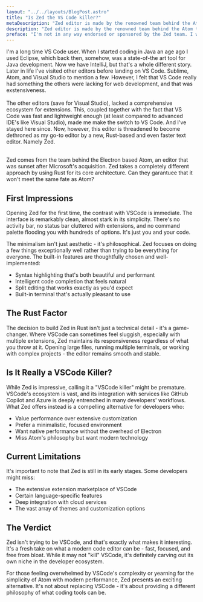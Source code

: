 ```yaml
---
layout: "../../layouts/BlogPost.astro"
title: "Is Zed the VS Code killer?"
metaDescription: "Zed editor is made by the renowned team behind the Atom text editor, and stands to be a serious contender to VS Code."
description: "Zed editor is made by the renowned team behind the Atom text editor, and stands to be a serious contender to VS Code. I've tested it and given it some thought."
preface: "I'm not in any way endorsed or sponsored by the Zed team. I write this freely and from my own genuine personal experience."
---
```


I'm a long time VS Code user. When I started coding in Java an age ago I used Eclipse, which back then, somehow, was a state-of-the art tool for Java development.
Now we have IntelliJ, but that's a whole different story. Later in life I've visited other editors before landing on VS Code. Sublime, Atom, and Visual Studio to mention a few.
However, I felt that VS Code really had something the others were lacking for web development, and that was exstensiveness.
<br><br>
The other editors (save for Visual Studio), lacked a comprehensive ecosystem for extensions. This, coupled together with the fact that VS Code was fast and lightweight enough
(at least compared to advanced IDE's like Visual Studio), made me make the switch to VS Code. And I've stayed here since. Now, however, this editor is threadened to become
dethroned as my go-to editor by a new, Rust-based and even faster text editor. Namely Zed.
<br><br>
<p class="fact-box">Zed comes from the team behind the Electron based Atom, an editor that was sunset after
Microsoft's acquisition. Zed takes a completely different approach by using Rust for its core architecture.
Can they garantuee that it won't meet the same fate as Atom?</p>

## First Impressions

Opening Zed for the first time, the contrast with VSCode is immediate. The interface is remarkably clean, almost stark in its simplicity. There's no activity bar, no status bar cluttered with extensions, and no command palette flooding you with hundreds of options. It's just you and your code.

The minimalism isn't just aesthetic - it's philosophical. Zed focuses on doing a few things exceptionally well rather than trying to be everything for everyone. The built-in features are thoughtfully chosen and well-implemented:

- Syntax highlighting that's both beautiful and performant
- Intelligent code completion that feels natural
- Split editing that works exactly as you'd expect
- Built-in terminal that's actually pleasant to use

## The Rust Factor

The decision to build Zed in Rust isn't just a technical detail - it's a game-changer. Where VSCode can sometimes feel sluggish, especially with multiple extensions, Zed maintains its responsiveness regardless of what you throw at it. Opening large files, running multiple terminals, or working with complex projects - the editor remains smooth and stable.

## Is It Really a VSCode Killer?

While Zed is impressive, calling it a "VSCode killer" might be premature. VSCode's ecosystem is vast, and its integration with services like GitHub Copilot and Azure is deeply entrenched in many developers' workflows. What Zed offers instead is a compelling alternative for developers who:

- Value performance over extensive customization
- Prefer a minimalistic, focused environment
- Want native performance without the overhead of Electron
- Miss Atom's philosophy but want modern technology

## Current Limitations

It's important to note that Zed is still in its early stages. Some developers might miss:

- The extensive extension marketplace of VSCode
- Certain language-specific features
- Deep integration with cloud services
- The vast array of themes and customization options

## The Verdict

Zed isn't trying to be VSCode, and that's exactly what makes it interesting. It's a fresh take on what a modern code editor can be - fast, focused, and free from bloat. While it may not "kill" VSCode, it's definitely carving out its own niche in the developer ecosystem.

For those feeling overwhelmed by VSCode's complexity or yearning for the simplicity of Atom with modern performance, Zed presents an exciting alternative. It's not about replacing VSCode - it's about providing a different philosophy of what coding tools can be.
